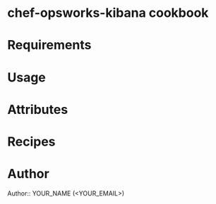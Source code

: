 # chef-opsworks-kibana cookbook

# Requirements

# Usage

# Attributes

# Recipes

# Author

Author:: YOUR_NAME (<YOUR_EMAIL>)
